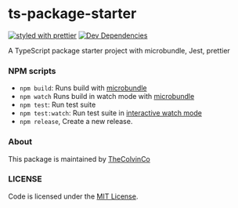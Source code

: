 # ts-package-starter

[![styled with prettier](https://img.shields.io/badge/styled_with-prettier-ff69b4.svg)](https://github.com/prettier/prettier)
[![Dev Dependencies](https://david-dm.org/TheColvinCo/ts-package-starter/dev-status.svg)](https://david-dm.org/TheColvinCo/ts-package-starter?type=dev)

A TypeScript package starter project with microbundle, Jest, prettier

### NPM scripts

 - `npm build`: Runs build with [microbundle](https://github.com/developit/microbundle)
 - `npm watch` Runs build in watch mode with [microbundle](https://github.com/developit/microbundle)
 - `npm test`: Run test suite
 - `npm test:watch`: Run test suite in [interactive watch mode](http://facebook.github.io/jest/docs/cli.html#watch)
 - `npm release`, Create a new release.

### About

This package is maintained by [TheColvinCo](https://www.thecolvinco.com)

### LICENSE

Code is licensed under the [MIT License](./LICENSE).


